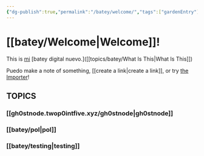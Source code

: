 ```yaml
---
{"dg-publish":true,"permalink":"/batey/welcome/","tags":["gardenEntry"],"created":"2024-10-13T11:23:18.000-04:00","updated":"2024-10-26T15:46:01.995-04:00"}
---
```


# **[[batey/Welcome\|Welcome]]!**

This is [mi](https://twop0intfive.xyz) [batey digital nuevo.]([[topics/batey/What Is This\|What Is This]])

Puedo make a note of something, [[create a link\|create a link]], or try [the Importer](https://help.obsidian.md/Plugins/Importer)!




## TOPICS
### [[gh0stnode.twop0intfive.xyz/gh0stnode\|gh0stnode]]
### [[batey/pol\|pol]]

### [[batey/testing\|testing]]

